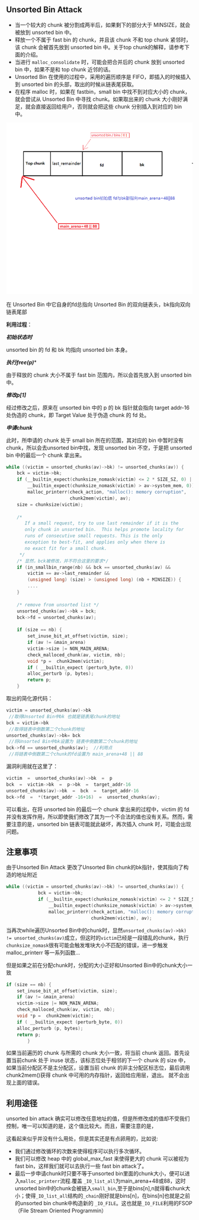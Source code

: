 ## Unsorted Bin Attack

* 当一个较大的 chunk 被分割成两半后，如果剩下的部分大于 MINSIZE，就会被放到 unsorted bin 中。
* 释放一个不属于 fast bin 的 chunk，并且该 chunk 不和 top chunk 紧邻时，该 chunk 会被首先放到 unsorted bin 中。关于top chunk的解释，请参考下面的介绍。
* 当进行 `malloc_consolidate` 时，可能会把合并后的 chunk 放到 unsorted bin 中，如果不是和 top chunk 近邻的话。
* Unsorted Bin 在使用的过程中，采用的遍历顺序是 FIFO，即插入的时候插入到 unsorted bin 的头部，取出的时候从链表尾获取。
* 在程序 malloc 时，如果在 fastbin，small bin 中找不到对应大小的 chunk，就会尝试从 Unsorted Bin 中寻找 chunk。如果取出来的 chunk 大小刚好满足，就会直接返回给用户，否则就会把这些 chunk 分别插入到对应的 bin 中。

![](../pic/other/3.png)

在 Unsorted Bin  中它自身的fd总指向 Unsorted Bin 的双向链表头，bk指向双向链表尾部

**利用过程**：


***初始状态时***

unsorted bin 的 fd 和 bk 均指向 unsorted bin 本身。

***执行free(p)****

由于释放的 chunk 大小不属于 fast bin 范围内，所以会首先放入到 unsorted bin 中。

***修改p[1]***

经过修改之后，原来在 unsorted bin 中的 p 的 bk 指针就会指向 target addr-16 处伪造的 chunk，即 Target Value 处于伪造 chunk 的 fd 处。

***申请chunk***

此时，所申请的 chunk 处于 small bin 所在的范围，其对应的 bin 中暂时没有 chunk，所以会去unsorted bin中找，发现 unsorted bin 不空，于是把 unsorted bin 中的最后一个 chunk 拿出来。

```c
while ((victim = unsorted_chunks(av)->bk) != unsorted_chunks(av)) {
    bck = victim->bk;
    if (__builtin_expect(chunksize_nomask(victim) <= 2 * SIZE_SZ, 0) ||
        __builtin_expect(chunksize_nomask(victim) > av->system_mem, 0))
        malloc_printerr(check_action, "malloc(): memory corruption",
                        chunk2mem(victim), av);
    size = chunksize(victim);

    /*
       If a small request, try to use last remainder if it is the
       only chunk in unsorted bin.  This helps promote locality for
       runs of consecutive small requests. This is the only
       exception to best-fit, and applies only when there is
       no exact fit for a small chunk.
     */
    /* 显然，bck被修改，并不符合这里的要求*/
    if (in_smallbin_range(nb) && bck == unsorted_chunks(av) &&
        victim == av->last_remainder &&
        (unsigned long) (size) > (unsigned long) (nb + MINSIZE)) {
        ....
    }

    /* remove from unsorted list */
    unsorted_chunks(av)->bk = bck;
    bck->fd = unsorted_chunks(av);
    
	if (size == nb) {
		set_inuse_bit_at_offset(victim, size);
		if (av != &main_arena)
		victim->size |= NON_MAIN_ARENA;
		check_malloced_chunk(av, victim, nb);
		void *p =  chunk2mem(victim);
		if ( __builtin_expect (perturb_byte, 0))
		alloc_perturb (p, bytes);
		return p;
	}

```

取出的简化源代码：

```c
victim = unsorted_chunks(av)->bk
 //取得Unsorted Bin中bk 也就是链表尾chunk的地址
bck = victim->bk
 //取得链表中倒数第二个chunk的地址
unsorted_chunks(av)->bk= bck
 //将Unsorted Bin中bk设置为 链表中倒数第二个chunk的地址
bck->fd == unsorted_chunks(av);  //利用点
 //将链表中倒数第二个chunk的fd设置为 main_arena+48 || 88
```

漏洞利用就在这里了：

```c
victim  =  unsorted_chunks(av)->bk  =  p
bck  =  victim->bk  =  p->bk  =  target_addr-16
unsorted_chunks(av)->bk  =  bck  =  target_addr-16
bck->fd  =  *(target_addr -16+16)  =  unsorted_chunks(av);
```
可以看出，在将 unsorted bin 的最后一个 chunk 拿出来的过程中，victim 的 fd 并没有发挥作用，所以即使我们修改了其为一个不合法的值也没有关系。然而，需要注意的是，unsorted bin 链表可能就此破坏，再次插入 chunk 时，可能会出现问题。


## 注意事项

由于Unsorted Bin Attack 更改了Unsorted Bin chunk的bk指针，使其指向了构造的地址附近

```c
while ((victim = unsorted_chunks(av)->bk) != unsorted_chunks(av)) {
            bck = victim->bk;
            if (__builtin_expect(chunksize_nomask(victim) <= 2 * SIZE_SZ, 0) ||
                __builtin_expect(chunksize_nomask(victim) > av->system_mem, 0))
                malloc_printerr(check_action, "malloc(): memory corruption",
                                chunk2mem(victim), av);
```
当再次while遍历Unsorted Bin中的chunk时，显然`unsorted_chunks(av)->bk) != unsorted_chunks(av)`成立，但这时的`victim`已经是一段错乱的chunk，执行`chunksize_nomask`很有可能会触发堆块大小不匹配的错误，进一步触发malloc_printerr 等一系列函数...


但是如果之前在分配chunk时，分配的大小正好和Unsorted Bin中的chunk大小一致

```c
if (size == nb) {
	set_inuse_bit_at_offset(victim, size);
	if (av != &main_arena)
	victim->size |= NON_MAIN_ARENA;
	check_malloced_chunk(av, victim, nb);
	void *p =  chunk2mem(victim);
	if ( __builtin_expect (perturb_byte, 0))
	alloc_perturb (p, bytes);
	return p;
		}
```
如果当前遍历的 chunk 与所需的 chunk 大小一致，将当前 chunk 返回。首先设置当前chunk 处于 inuse 状态，该标志位处于相邻的下一个 chunk 的 size 中，如果当前分配区不是主分配区，设置当前 chunk 的非主分配区标志位，最后调用 chunk2mem()获得 chunk 中可用的内存指针，返回给应用层，退出。  就不会出现上面的错误。

## 利用途径

unsorted bin attack 确实可以修改任意地址的值，但是所修改成的值却不受我们控制，唯一可以知道的是，这个值比较大。而且，需要注意的是，

这看起来似乎并没有什么用处，但是其实还是有点卵用的，比如说:

* 我们通过修改循环的次数来使得程序可以执行多次循环。
* 我们可以修改 heap 中的 global_max_fast 来使得更大的 chunk 可以被视为 fast bin，这样我们就可以去执行一些 fast bin attack了。
* 最后一步申请chunk时只要不等于unsorted bin里面的chunk大小，便可以进入`malloc_printerr`流程.覆盖 `_IO_list_all`为main_arena+48或88，这时unsorted bin中的chunk会被链入`small_bin`,至于是bins[n],n就得看chunk大小；使得`_IO_list_all`结构的`_chain`刚好就是bins[n]，在bins[n]也就是之前的unsorted bin chunk中构造新的
`_IO_FILE`。这也就是`_IO_FILE`利用的FSOP（File Stream Oriented Programmin）


